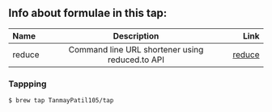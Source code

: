 ## Info about formulae in this tap:

| Name | Description | Link
| :---     |   :---: | ---:
| reduce | Command line URL shortener using reduced.to API | [reduce](https://github.com/TanmayPatil105/reduce)


### Tappping

```
$ brew tap TanmayPatil105/tap
```
